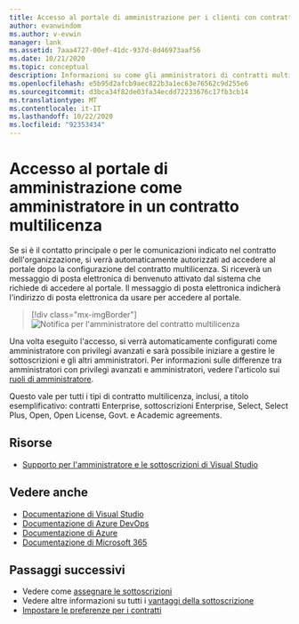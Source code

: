 ```yaml
---
title: Accesso al portale di amministrazione per i clienti con contratti multilicenza di Visual Studio | Microsoft Docs
author: evanwindom
ms.author: v-evwin
manager: lank
ms.assetid: 7aaa4727-00ef-41dc-937d-8d46973aaf56
ms.date: 10/21/2020
ms.topic: conceptual
description: Informazioni su come gli amministratori di contratti multilicenza possono accedere al portale di amministrazione delle sottoscrizioni di Visual Studio
ms.openlocfilehash: e5b95d2afcb9aec822b3a1ec63e76562c9d255e6
ms.sourcegitcommit: d3bca34f82de03fa34ecdd72233676c17fb3cb14
ms.translationtype: MT
ms.contentlocale: it-IT
ms.lasthandoff: 10/22/2020
ms.locfileid: "92353434"
---
```

# <a name="accessing-the-admin-portal-as-an-admin-on-a-volume-license-agreement"></a>Accesso al portale di amministrazione come amministratore in un contratto multilicenza

Se si è il contatto principale o per le comunicazioni indicato nel contratto dell'organizzazione, si verrà automaticamente autorizzati ad accedere al portale dopo la configurazione del contratto multilicenza. Si riceverà un messaggio di posta elettronica di benvenuto attivato dal sistema che richiede di accedere al portale. Il messaggio di posta elettronica indicherà l'indirizzo di posta elettronica da usare per accedere al portale. 

   > [!div class="mx-imgBorder"]
   > ![Notifica per l'amministratore del contratto multilicenza](_img/volume-license/super-admin-notice-2020.png "I nuovi amministratori ricevono una notifica di benvenuto per accedere al portale.")

Una volta eseguito l'accesso, si verrà automaticamente configurati come amministratore con privilegi avanzati e sarà possibile iniziare a gestire le sottoscrizioni e gli altri amministratori. Per informazioni sulle differenze tra amministratori con privilegi avanzati e amministratori, vedere l'articolo sui [ruoli di amministratore](admin-roles.md).

Questo vale per tutti i tipi di contratto multilicenza, inclusi, a titolo esemplificativo: contratti Enterprise, sottoscrizioni Enterprise, Select, Select Plus, Open, Open License, Govt. e Academic agreements. 

## <a name="resources"></a>Risorse
- [Supporto per l'amministratore e le sottoscrizioni di Visual Studio](https://visualstudio.microsoft.com/support/support-overview-vs)

## <a name="see-also"></a>Vedere anche
- [Documentazione di Visual Studio](/visualstudio/)
- [Documentazione di Azure DevOps](/azure/devops/)
- [Documentazione di Azure](/azure/)
- [Documentazione di Microsoft 365](/microsoft-365/)

## <a name="next-steps"></a>Passaggi successivi
- Vedere come [assegnare le sottoscrizioni](assign-license.md)
- Vedere altre informazioni su tutti i [vantaggi della sottoscrizione](https://visualstudio.microsoft.com/vs/benefits/)
- [Impostare le preferenze per i contratti](admin-prefs.md)